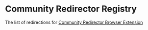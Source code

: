 # Community Redirector Registry
The list of redirections for [Community Redirector Browser Extension
](https://github.com/dapplets/community-redirector-extension)

